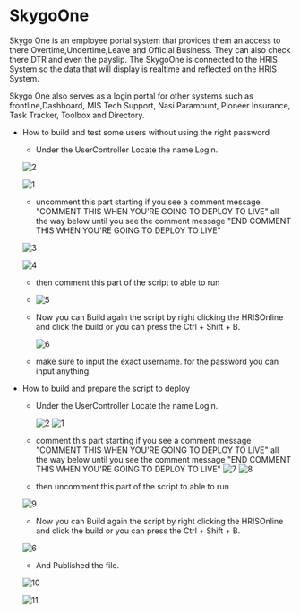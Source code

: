 # SkygoOne


Skygo One is an employee portal system that provides them an access to there Overtime,Undertime,Leave and Official Business. They can also check there DTR and even the payslip. The SkygoOne is connected to the HRIS System so the data that will display is realtime and reflected on the HRIS System.

Skygo One also serves as a login portal for other systems such as frontline,Dashboard, MIS Tech Support, Nasi Paramount, Pioneer Insurance, Task Tracker, Toolbox and Directory.


* How to build and test some users without using the right password
  - Under the UserController Locate the name Login.
 
  ![2](https://user-images.githubusercontent.com/79490023/205826258-8da424c4-d3fb-46f2-8bd2-203128670e37.jpg)
  
  ![1](https://user-images.githubusercontent.com/79490023/205826280-253da4c6-1261-4242-a8f8-24216aca8053.jpg)
  
  - uncomment this part starting if you see a comment message "COMMENT THIS WHEN YOU'RE GOING TO DEPLOY TO LIVE" all the way below until you see the comment message 
    "END COMMENT THIS WHEN YOU'RE GOING TO DEPLOY TO LIVE"    
    
   ![3](https://user-images.githubusercontent.com/79490023/205859158-3595a5f8-cc6d-452f-a201-683042be84ac.jpg)
   
   ![4](https://user-images.githubusercontent.com/79490023/205838212-acd9778b-6288-444e-bed2-df299896af86.jpg)

    
  - then comment this part of the script to able to run
  - 
    ![5](https://user-images.githubusercontent.com/79490023/205838578-48d02010-3d40-4954-89d9-ea0c83b61ac8.jpg)
   
  - Now you can Build again the script by right clicking the HRISOnline and click the build or you can press the Ctrl + Shift + B.
  
    ![6](https://user-images.githubusercontent.com/79490023/205845118-38395a68-c03a-4293-a11c-a23aac7395af.jpg)
  
  - make sure to input the exact username. for the password you can input anything.


* How to build and prepare the script to deploy
  - Under the UserController Locate the name Login.
  
    ![2](https://user-images.githubusercontent.com/79490023/205826258-8da424c4-d3fb-46f2-8bd2-203128670e37.jpg)
    ![1](https://user-images.githubusercontent.com/79490023/205826280-253da4c6-1261-4242-a8f8-24216aca8053.jpg)
    
  - comment this part starting if you see a comment message "COMMENT THIS WHEN YOU'RE GOING TO DEPLOY TO LIVE" all the way below until you see the comment message
    "END COMMENT THIS WHEN YOU'RE GOING TO DEPLOY TO LIVE"
   ![7](https://user-images.githubusercontent.com/79490023/205855396-1bb75c5d-e028-4286-9ba4-348cfd757719.jpg)
   ![8](https://user-images.githubusercontent.com/79490023/205855523-9f698fba-9a2e-4ef8-88fc-514d4ae096cb.jpg)

  - then uncomment this part of the script to able to run
     
   ![9](https://user-images.githubusercontent.com/79490023/205856746-b7da43fd-f3e5-4761-b782-c498ed67c2a3.jpg)
 
  - Now you can Build again the script by right clicking the HRISOnline and click the build or you can press the Ctrl + Shift + B.
  
   ![6](https://user-images.githubusercontent.com/79490023/205845118-38395a68-c03a-4293-a11c-a23aac7395af.jpg) 
  
  - And Published the file.
   
   ![10](https://user-images.githubusercontent.com/79490023/205858210-68c0676d-aeef-4fc1-8295-45f2f62010ed.jpg)
   
   ![11](https://user-images.githubusercontent.com/79490023/205858547-1671584a-e283-455d-9271-dad99df5a3ca.jpg)


  
 
